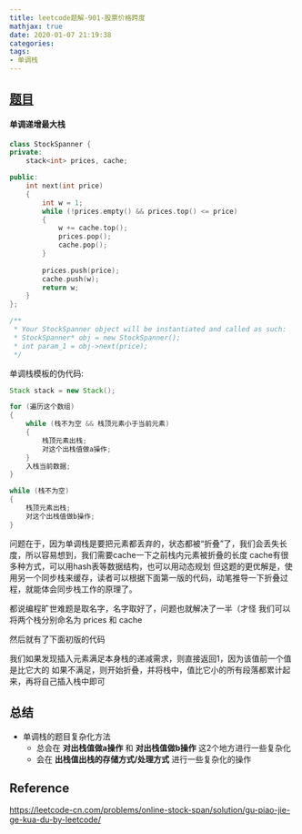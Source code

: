 ```yaml
---
title: leetcode题解-901-股票价格跨度
mathjax: true
date: 2020-01-07 21:19:38
categories:
tags:
- 单调栈
---
```


## [题目](https://leetcode-cn.com/problems/online-stock-span/)

#### 单调递增最大栈

```C++
class StockSpanner {
private:
    stack<int> prices, cache;

public:
    int next(int price) 
    {
        int w = 1;
        while (!prices.empty() && prices.top() <= price)
        {
            w += cache.top();
            prices.pop();
            cache.pop();
        }
        
        prices.push(price);
        cache.push(w);
        return w;
    }
};

/**
 * Your StockSpanner object will be instantiated and called as such:
 * StockSpanner* obj = new StockSpanner();
 * int param_1 = obj->next(price);
 */
```



单调栈模板的伪代码:

```java
Stack stack = new Stack();

for (遍历这个数组)
{
	while (栈不为空 && 栈顶元素小于当前元素)
	{
		栈顶元素出栈;
		对这个出栈值做a操作;
	}
	入栈当前数据;
}

while (栈不为空)
{
	栈顶元素出栈;
	对这个出栈值做b操作;
}
```

问题在于，因为单调栈是要把元素都丢弃的，状态都被“折叠”了，我们会丢失长度，所以容易想到，我们需要cache一下之前栈内元素被折叠的长度
cache有很多种方式，可以用hash表等数据结构，也可以用动态规划
但这题的更优解是，使用另一个同步栈来缓存，读者可以根据下面第一版的代码，动笔推导一下折叠过程，就能体会同步栈工作的原理了。

都说编程旷世难题是取名字，名字取好了，问题也就解决了一半（才怪
我们可以将两个栈分别命名为 prices 和 cache

然后就有了下面初版的代码

我们如果发现插入元素满足本身栈的递减需求，则直接返回1，因为该值前一个值是比它大的
如果不满足，则开始折叠，并将栈中，值比它小的所有段落都累计起来，再将自己插入栈中即可



## 总结

- 单调栈的题目复杂化方法
  - 总会在 **对出栈值做a操作** 和 **对出栈值做b操作** 这2个地方进行一些复杂化
  - 会在 **出栈值出栈的存储方式/处理方式** 进行一些复杂化的操作 

## Reference

https://leetcode-cn.com/problems/online-stock-span/solution/gu-piao-jie-ge-kua-du-by-leetcode/

